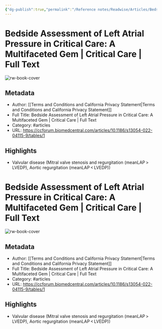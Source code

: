 ```yaml
---
{"dg-publish":true,"permalink":"/Reference notes/Readwise/Articles/Bedside Assessment of Left Atrial Pressure in Critical Care A Multifaceted Gem  Critical Care  Full Text/"}
---
```


# Bedside Assessment of Left Atrial Pressure in Critical Care: A Multifaceted Gem | Critical Care | Full Text

![rw-book-cover](https://readwise-assets.s3.amazonaws.com/static/images/article0.00998d930354.png)

## Metadata
- Author: [[Terms and Conditions and California Privacy Statement\|Terms and Conditions and California Privacy Statement]]
- Full Title: Bedside Assessment of Left Atrial Pressure in Critical Care: A Multifaceted Gem | Critical Care | Full Text
- Category: #articles
- URL: https://ccforum.biomedcentral.com/articles/10.1186/s13054-022-04115-9/tables/1

## Highlights
- Valvular disease (Mitral valve stenosis and regurgitation (meanLAP > LVEDP), Aortic regurgitation (meanLAP < LVEDP))
# Bedside Assessment of Left Atrial Pressure in Critical Care: A Multifaceted Gem | Critical Care | Full Text

![rw-book-cover](https://readwise-assets.s3.amazonaws.com/static/images/article0.00998d930354.png)

## Metadata
- Author: [[Terms and Conditions and California Privacy Statement\|Terms and Conditions and California Privacy Statement]]
- Full Title: Bedside Assessment of Left Atrial Pressure in Critical Care: A Multifaceted Gem | Critical Care | Full Text
- Category: #articles
- URL: https://ccforum.biomedcentral.com/articles/10.1186/s13054-022-04115-9/tables/1

## Highlights
- Valvular disease (Mitral valve stenosis and regurgitation (meanLAP > LVEDP), Aortic regurgitation (meanLAP < LVEDP))
